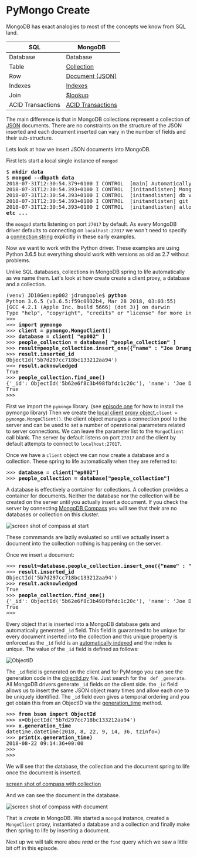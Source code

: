 # PyMongo Create

MongoDB has exact analogies to most of the concepts we know from SQL land.

|  SQL           | MongoDB        |
|--------------- |----------------|
| Database       | Database       |
| Table          | [Collection](https://docs.mongodb.com/manual/core/databases-and-collections/#collections)     |
| Row            | [Document (JSON)](https://docs.mongodb.com/manual/core/document/)|
| Indexes        | [Indexes](https://docs.mongodb.com/manual/indexes/)   |
| Join           | [$lookup](https://docs.mongodb.com/manual/reference/operator/aggregation/lookup/)|
| ACID Transactions | [ACID Transactions](https://docs.mongodb.com/manual/core/write-operations-atomicity/#multi-document-transactions)|

The main difference is that in MongoDB collections represent a collection of [JSON](https://www.json.org/) documents. There are no constraints on 
the structure of the JSON inserted and each document inserted can vary in the number of fields
and their sub-structure. 

Lets look at how we insert JSON documents into MongoDB. 

First lets start a local single instance of `mongod`
<pre>
$ <b>mkdir data</b>
$ <b>mongod --dbpath data</b>
2018-07-31T12:30:54.379+0100 I CONTROL  [main] Automatically disabling TLS 1.0, to force-enable TLS 1.0 specify --sslDisabledProtocols 'none'
2018-07-31T12:30:54.393+0100 I CONTROL  [initandlisten] MongoDB starting : pid=6421 port=27017 dbpath=data 64-bit host=Joes-MacBook-Air.local
2018-07-31T12:30:54.393+0100 I CONTROL  [initandlisten] db version v4.0.0-rc7
2018-07-31T12:30:54.393+0100 I CONTROL  [initandlisten] git version: 7230641bb09b1ceb04c3135cf83a5044c4838906
2018-07-31T12:30:54.393+0100 I CONTROL  [initandlisten] allocator: system
<b>etc ...</b>
</pre>

the `mongod` starts listening on port `27017` by default. As every MongoDB driver
defaults to connecting on `localhost:27017` we won't need to specify a [connection string](https://docs.mongodb.com/manual/reference/connection-string/)
explicitly in these early examples. 

Now we want to work with the Python driver. These examples are using Python 3.6.5 but everything
should work with versions as old as 2.7 without problems. 

Unlike SQL databases, collections in MongoDB spring to life automatically as we name them. Let's
look at how create create a client proxy, a database and a collection.

<pre>
(venv) JD10Gen:ep002 jdrumgoole$ <b>python</b>
Python 3.6.5 (v3.6.5:f59c0932b4, Mar 28 2018, 03:03:55)
[GCC 4.2.1 (Apple Inc. build 5666) (dot 3)] on darwin
Type "help", "copyright", "credits" or "license" for more information.
>>>
>>> <b>import pymongo</b>                                                           
>>> <b>client = pymongo.MongoClient()</b>                                         
>>> <b>database = client[ "ep002" ]</b>
>>> <b>people_collection = database[ "people_collection" ]</b>
>>> <b>result=people_collection.insert_one({"name" : "Joe Drumgoole"})</b>
>>> <b>result.inserted_id</b>
ObjectId('5b7d297cc718bc133212aa94')
>>> <b>result.acknowledged</b>
True
>>> <b>people_collection.find_one()</b>
{'_id': ObjectId('5b62e6f8c3b498fbfdc1c20c'), 'name': 'Joe Drumgoole'}
True
>>>
</pre>

First we import the `pymongo` library. (see [episode one](https://github.com/jdrumgoole/PyMongo-Monday/blob/master/ep001-SettingUpYourPyMongoEnvironment.md) for how to install the pymongo library)
Then we create the [local client proxy object](http://api.mongodb.com/python/current/api/pymongo/mongo_client.html),`client = pymongo.MongoClient()`. the client object manages a
connection pool to the server and can be used to set a number of operational parameters related to server connections.
We can leave the parameter list to the `MongoClient` call blank. The server by default listens on port `27017` and the
client by default attempts to connect to `localhost:27017`. 

Once we have a `client` object we can now create a database and a collection. These spring to life automatically when
they are referred to:
<pre>
>>> <b>database = client["ep002"]</b>
>>> <b>people_collection = database["people_collection"]</b>
</pre>

A database is effectively a container for collections. A collection provides a container for documents.
Neither the database nor the collection will be created on the server until you actually
insert a document. If you check the server by connecting [MongoDB Compass](https://www.mongodb.com/products/compass)
you will see that their are no databases or collection on this cluster. 


![screen shot of compass at start](https://s3-eu-west-1.amazonaws.com/developer-advocacy-public/pymongo-monday/ep002-compass-at-start.png)


These commmands are lazily evaluated so until we actually insert a document into the collection nothing is
happening on the server.

Once we insert a document:

<pre>
>>> <b>result=database.people_collection.insert_one({"name" : "Joe Drumgoole"})</b>
>>> <b>result.inserted_id</b>
ObjectId('5b7d297cc718bc133212aa94')
>>> <b>result.acknowledged</b>
True
>>> <b>people_collection.find_one()</b>
{'_id': ObjectId('5b62e6f8c3b498fbfdc1c20c'), 'name': 'Joe Drumgoole'}
True
>>>
</pre>

Every object that is inserted into a MongoDB database gets and automatically generated `_id` field. This field
is guaranteed to be unique for every document inserted into the collection and this unique property is enforced
as the `_id` field is an [automatically indexed](https://docs.mongodb.com/manual/indexes/#default-id-index) 
and the index is unique. The value of the `_id` field is defined as follows:

![ObjectID](https://s3-eu-west-1.amazonaws.com/developer-advocacy-public/pymongo-monday/ep002-ObjectID.png)

The `_id` field is generated on the client and for PyMongo you can see the generation code in the 
[objectid.py](https://github.com/mongodb/mongo-python-driver/blob/master/bson/objectid.py) file. Just search
for the ` def _generate`. All MongoDB drivers generate `_id` fields on the client side. the `_id` field
allows us to insert the same JSON object many times and allow each one to be uniquely identified. The `_id` 
field even gives a temporal ordering and you get obtain this from an ObjectID via the 
[generation_time](https://api.mongodb.com/python/2.7.1/api/bson/objectid.html) method.
<pre>
>>> <b>from bson import ObjectId</b>
>>> x=ObjectId('5b7d297cc718bc133212aa94')
>>> <b>x.generation_time</b>
datetime.datetime(2018, 8, 22, 9, 14, 36, tzinfo=<bson.tz_util.FixedOffset object at 0x1049efa20>)
>>> <b>print(x.generation_time)</b>
2018-08-22 09:14:36+00:00
>>>
>>>
</pre>

We will see that the database, the collection and the document spring to life once the document 
is inserted.

[screen shot of compass with collection](https://s3-eu-west-1.amazonaws.com/developer-advocacy-public/pymongo-monday/ep002-compass-with-collection.png)

And we can see the document in the database.

![screen shot of compass with document](https://s3-eu-west-1.amazonaws.com/developer-advocacy-public/pymongo-monday/ep002-compass-with-doc.png)

That is *create* in MongoDB. We started a `mongod` instance, created a `MongoClient` proxy, instantiated
a database and a collection and finally make then spring to life by inserting a document. 

Next up we will talk more abou *read* or the `find` query which we saw a little bit off in this episode.

